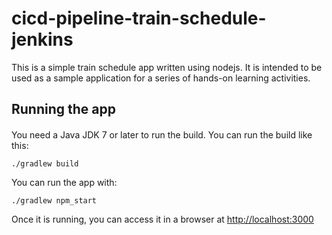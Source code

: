 # cicd-pipeline-train-schedule-jenkins

This is a simple train schedule app written using nodejs. It is intended to be used as a sample application for a series of hands-on learning activities.

## Running the app
####
You need a Java JDK 7 or later to run the build. You can run the build like this:

    ./gradlew build

You can run the app with:

    ./gradlew npm_start

Once it is running, you can access it in a browser at [http://localhost:3000](http://localhost:3000)

